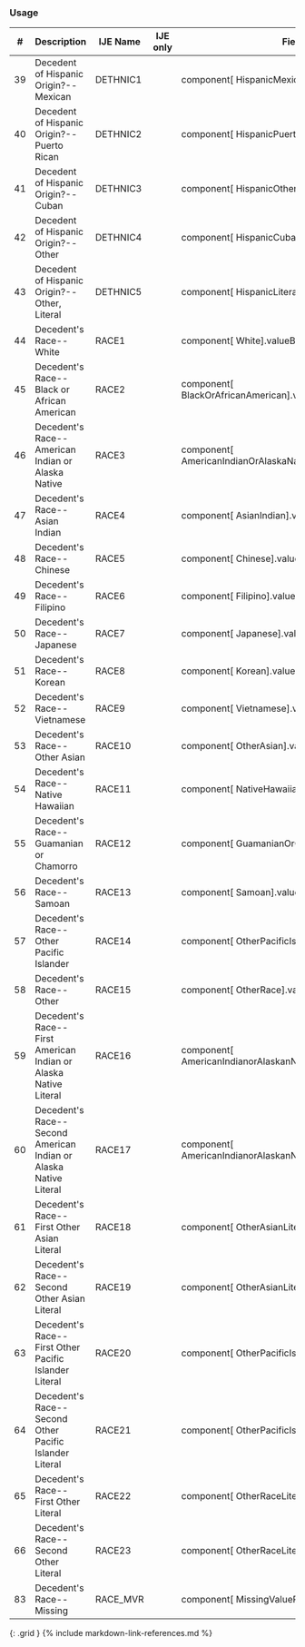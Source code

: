 ### Usage


| **#** |  **Description**   |  **IJE Name**   | IJE only |  **Field**  |  **Type**  | **Value Set**  |
| :---------: | ------------- | ------------ | :----------: |---------- | -------- | -------- |
| 39 | Decedent of Hispanic Origin?--Mexican | DETHNIC1| |component[ HispanicMexican].valueCoding | codeable | [YesNoUnknownVS] | 
| 40 | Decedent of Hispanic Origin?--Puerto Rican | DETHNIC2| |component[ HispanicPuertoRican].valueCoding | codeable | [YesNoUnknownVS] | 
| 41 | Decedent of Hispanic Origin?--Cuban | DETHNIC3| |component[ HispanicOther ].valueCoding | codeable | [YesNoUnknownVS] | 
| 42 | Decedent of Hispanic Origin?--Other | DETHNIC4| |component[ HispanicCuban ].valueCoding | codeable | [YesNoUnknownVS] | 
| 43 | Decedent of Hispanic Origin?--Other, Literal | DETHNIC5| |component[ HispanicLiteral ].valueString | string |   | 
| 44 | Decedent's Race--White | RACE1| |component[ White].valueBoolean | boolean |   | 
| 45 | Decedent's Race--Black or African American | RACE2| |component[ BlackOrAfricanAmerican].valueBoolean | boolean |   | 
| 46 | Decedent's Race--American Indian or Alaska Native | RACE3| |component[ AmericanIndianOrAlaskaNative].valueBoolean | boolean |   | 
| 47 | Decedent's Race--Asian Indian | RACE4| |component[ AsianIndian].valueBoolean | boolean |   | 
| 48 | Decedent's Race--Chinese | RACE5| |component[ Chinese].valueBoolean | boolean |   | 
| 49 | Decedent's Race--Filipino | RACE6| |component[ Filipino].valueBoolean | boolean |   | 
| 50 | Decedent's Race--Japanese | RACE7| |component[ Japanese].valueBoolean | boolean |   | 
| 51 | Decedent's Race--Korean | RACE8| |component[ Korean].valueBoolean | boolean |   | 
| 52 | Decedent's Race--Vietnamese | RACE9| |component[ Vietnamese].valueBoolean | boolean |   | 
| 53 | Decedent's Race--Other Asian | RACE10| |component[ OtherAsian].valueBoolean | boolean |   | 
| 54 | Decedent's Race--Native Hawaiian | RACE11| |component[ NativeHawaiian].valueBoolean | boolean |   | 
| 55 | Decedent's Race--Guamanian or Chamorro | RACE12| |component[ GuamanianOrChamorro].valueBoolean | boolean |   | 
| 56 | Decedent's Race--Samoan | RACE13| |component[ Samoan].valueBoolean | boolean |   | 
| 57 | Decedent's Race--Other Pacific Islander | RACE14| |component[ OtherPacificIslander].valueBoolean | boolean |   | 
| 58 | Decedent's Race--Other | RACE15| |component[ OtherRace].valueBoolean | boolean |   | 
| 59 | Decedent's Race--First American Indian or Alaska Native Literal | RACE16| |component[ AmericanIndianorAlaskanNativeLiteral1].valueString | string |   | 
| 60 | Decedent's Race--Second American Indian or Alaska Native Literal | RACE17| |component[ AmericanIndianorAlaskanNativeLiteral2].valueString | string |   | 
| 61 | Decedent's Race--First Other Asian Literal | RACE18| |component[ OtherAsianLiteral1].valueString | string |   | 
| 62 | Decedent's Race--Second Other Asian Literal | RACE19| |component[ OtherAsianLiteral2].valueString | string |   | 
| 63 | Decedent's Race--First Other Pacific Islander Literal | RACE20| |component[ OtherPacificIslandLiteral1].valueString | string |   | 
| 64 | Decedent's Race--Second Other Pacific Islander Literal | RACE21| |component[ OtherPacificIslandLiteral2].valueString | string |   | 
| 65 | Decedent's Race--First Other Literal | RACE22| |component[ OtherRaceLiteral1].valueString | string |   | 
| 66 | Decedent's Race--Second Other Literal | RACE23| |component[ OtherRaceLiteral2].valueString | string |   | 
| 83 | Decedent's Race--Missing | RACE_MVR| |component[ MissingValueReason].valueCoding | codeable | [RaceMissingValueReasonVS]  | 
{: .grid }
{% include markdown-link-references.md %}
